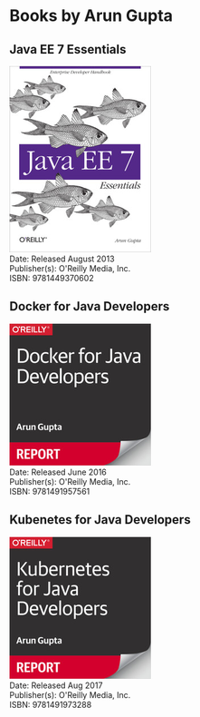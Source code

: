 # Books by Arun Gupta

## Java EE 7 Essentials

![Java EE 7 Essentials](images/javaee7-essentials.jpeg)  
Date: Released August 2013    
Publisher(s): O'Reilly Media, Inc.  
ISBN: 9781449370602    

## Docker for Java Developers

![Docker for Java](images/docker-for-java-devs.jpeg)  
Date: Released June 2016  
Publisher(s): O'Reilly Media, Inc.  
ISBN: 9781491957561  

## Kubenetes for Java Developers

![Kubernetes for Java](images/k8s-for-java-devs.jpeg)  
Date: Released Aug 2017  
Publisher(s): O'Reilly Media, Inc.  
ISBN: 9781491973288   



